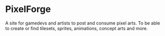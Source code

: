 # PixelForge
  A site for gamedevs and artists to post and consume pixel arts. To be able to create or find tilesets, sprites, animations, concept arts and more.
